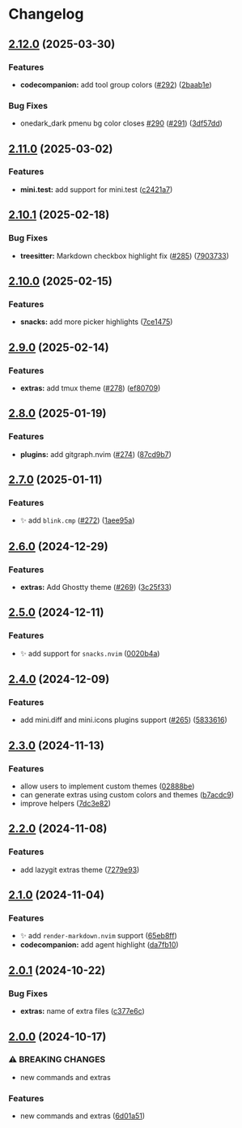 # Changelog

## [2.12.0](https://github.com/olimorris/onedarkpro.nvim/compare/v2.11.0...v2.12.0) (2025-03-30)


### Features

* **codecompanion:** add tool group colors ([#292](https://github.com/olimorris/onedarkpro.nvim/issues/292)) ([2baab1e](https://github.com/olimorris/onedarkpro.nvim/commit/2baab1e204c0bd72ff2821676597ce146d7af479))


### Bug Fixes

* onedark_dark pmenu bg color closes [#290](https://github.com/olimorris/onedarkpro.nvim/issues/290) ([#291](https://github.com/olimorris/onedarkpro.nvim/issues/291)) ([3df57dd](https://github.com/olimorris/onedarkpro.nvim/commit/3df57dd294a5f3301ec736ed30ae93ebc1f1a28c))

## [2.11.0](https://github.com/olimorris/onedarkpro.nvim/compare/v2.10.1...v2.11.0) (2025-03-02)


### Features

* **mini.test:** add support for mini.test ([c2421a7](https://github.com/olimorris/onedarkpro.nvim/commit/c2421a7dcd946629eed680846829aa2a26f137a4))

## [2.10.1](https://github.com/olimorris/onedarkpro.nvim/compare/v2.10.0...v2.10.1) (2025-02-18)


### Bug Fixes

* **treesitter:** Markdown checkbox highlight fix ([#285](https://github.com/olimorris/onedarkpro.nvim/issues/285)) ([7903733](https://github.com/olimorris/onedarkpro.nvim/commit/7903733c8358041b8e9139525522e593b583f2a1))

## [2.10.0](https://github.com/olimorris/onedarkpro.nvim/compare/v2.9.0...v2.10.0) (2025-02-15)


### Features

* **snacks:** add more picker highlights ([7ce1475](https://github.com/olimorris/onedarkpro.nvim/commit/7ce1475c70261977626f0c6b703750e7afc8d47f))

## [2.9.0](https://github.com/olimorris/onedarkpro.nvim/compare/v2.8.0...v2.9.0) (2025-02-14)


### Features

* **extras:** add tmux theme ([#278](https://github.com/olimorris/onedarkpro.nvim/issues/278)) ([ef80709](https://github.com/olimorris/onedarkpro.nvim/commit/ef80709063d193fac7af9ff0f847bef7319f2124))

## [2.8.0](https://github.com/olimorris/onedarkpro.nvim/compare/v2.7.0...v2.8.0) (2025-01-19)


### Features

* **plugins:** add gitgraph.nvim ([#274](https://github.com/olimorris/onedarkpro.nvim/issues/274)) ([87cd9b7](https://github.com/olimorris/onedarkpro.nvim/commit/87cd9b72d34304f76530619ef41dc951dbe8bbce))

## [2.7.0](https://github.com/olimorris/onedarkpro.nvim/compare/v2.6.0...v2.7.0) (2025-01-11)


### Features

* :sparkles: add `blink.cmp` ([#272](https://github.com/olimorris/onedarkpro.nvim/issues/272)) ([1aee95a](https://github.com/olimorris/onedarkpro.nvim/commit/1aee95a7ac74d4a18e4a882681b50928ce3f9580))

## [2.6.0](https://github.com/olimorris/onedarkpro.nvim/compare/v2.5.0...v2.6.0) (2024-12-29)


### Features

* **extras:** Add Ghostty theme ([#269](https://github.com/olimorris/onedarkpro.nvim/issues/269)) ([3c25f33](https://github.com/olimorris/onedarkpro.nvim/commit/3c25f33c6440ffae2329ed6f473f41c73752d038))

## [2.5.0](https://github.com/olimorris/onedarkpro.nvim/compare/v2.4.0...v2.5.0) (2024-12-11)


### Features

* :sparkles: add support for `snacks.nvim` ([0020b4a](https://github.com/olimorris/onedarkpro.nvim/commit/0020b4af7a012dd75651ad98542f338a93d13be5))

## [2.4.0](https://github.com/olimorris/onedarkpro.nvim/compare/v2.3.0...v2.4.0) (2024-12-09)


### Features

* add mini.diff and mini.icons plugins support ([#265](https://github.com/olimorris/onedarkpro.nvim/issues/265)) ([5833616](https://github.com/olimorris/onedarkpro.nvim/commit/583361616403e05f499fdc19e105047f99f06289))

## [2.3.0](https://github.com/olimorris/onedarkpro.nvim/compare/v2.2.0...v2.3.0) (2024-11-13)


### Features

* allow users to implement custom themes ([02888be](https://github.com/olimorris/onedarkpro.nvim/commit/02888be08d10b3d34a482ddcf6b31bde48ad3b4b))
* can generate extras using custom colors and themes ([b7acdc9](https://github.com/olimorris/onedarkpro.nvim/commit/b7acdc9e74074b5e64b93ab8869ee36089d72177))
* improve helpers ([7dc3e82](https://github.com/olimorris/onedarkpro.nvim/commit/7dc3e82a86486a1e753fb9f5190b5ed92e627a4e))

## [2.2.0](https://github.com/olimorris/onedarkpro.nvim/compare/v2.1.0...v2.2.0) (2024-11-08)


### Features

* add lazygit extras theme ([7279e93](https://github.com/olimorris/onedarkpro.nvim/commit/7279e933bc5900dca1c0c77133a45a5d71e4f578))

## [2.1.0](https://github.com/olimorris/onedarkpro.nvim/compare/v2.0.1...v2.1.0) (2024-11-04)


### Features

* :sparkles: add `render-markdown.nvim` support ([65eb8ff](https://github.com/olimorris/onedarkpro.nvim/commit/65eb8ff085c672e5fb6dd13d70b5a9dff9d4d476))
* **codecompanion:** add agent highlight ([da7fb10](https://github.com/olimorris/onedarkpro.nvim/commit/da7fb10dcaa21b67db7f6ebcea83b500ca8e5e3c))

## [2.0.1](https://github.com/olimorris/onedarkpro.nvim/compare/v2.0.0...v2.0.1) (2024-10-22)


### Bug Fixes

* **extras:** name of extra files ([c377e6c](https://github.com/olimorris/onedarkpro.nvim/commit/c377e6c71810a9201cf97b2f7cbb96cf659e83da))

## [2.0.0](https://github.com/olimorris/onedarkpro.nvim/compare/v1.0.0...v2.0.0) (2024-10-17)


### ⚠ BREAKING CHANGES

* new commands and extras

### Features

* new commands and extras ([6d01a51](https://github.com/olimorris/onedarkpro.nvim/commit/6d01a5180b23faf28790d31ae813fe5681fb8009))
